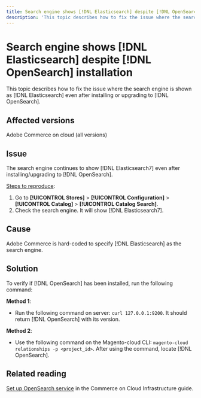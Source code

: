 ```yaml
---
title: Search engine shows [!DNL Elasticsearch] despite [!DNL OpenSearch] installation
description: 'This topic describes how to fix the issue where the search engine is shown as [!DNL Elasticsearch] even after installing or upgrading to [!DNL OpenSearch].'
---
```

# Search engine shows [!DNL Elasticsearch] despite [!DNL OpenSearch] installation

This topic describes how to fix the issue where the search engine is shown as [!DNL Elasticsearch] even after installing or upgrading to [!DNL OpenSearch].

## Affected versions

Adobe Commerce on cloud (all versions)

## Issue

The search engine continues to show [!DNL Elasticsearch7] even after installing/upgrading to [!DNL OpenSearch].

<u>Steps to reproduce</u>:

1. Go to **[!UICONTROL Stores]** > **[!UICONTROL Configuration]** > **[!UICONTROL Catalog]** > **[!UICONTROL Catalog Search]**.
1. Check the search engine. It will show [!DNL Elasticsearch7].

## Cause

Adobe Commerce is hard-coded to specify [!DNL Elasticsearch] as the search engine.

## Solution

To verify if [!DNL OpenSearch] has been installed, run the following command:

**Method 1**:

* Run the following command on server: `curl 127.0.0.1:9200`. It should return [!DNL OpenSearch] with its version.

**Method 2**:

* Use the following command on the Magento-cloud CLI: `magento-cloud relationships -p <project_id>`. After using the command, locate [!DNL OpenSearch].

## Related reading

[Set up OpenSearch service](https://experienceleague.adobe.com/docs/commerce-cloud-service/user-guide/configure/service/opensearch.html) in the Commerce on Cloud Infrastructure guide.
